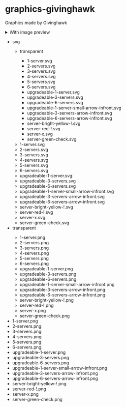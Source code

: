 # graphics-givinghawk
Graphics made by Givinghawk

<details>
	<summary>With image preview</summary>
	<ul>
<li>Servers</li>
<ul>
  <li>svg</li>
  <ul>
    <li>transparent</li>
  <ul>
    <li>  1-server.svg</li> <img src="https://github.com/FOSSBilling/graphics-givinghawk/blob/main/Servers/svg/transparent/1-server.svg?raw=true">
<li>2-servers.svg</li> <img src="https://github.com/FOSSBilling/graphics-givinghawk/blob/main/Servers/svg/transparent/2-servers.svg">
<li>3-servers.svg</li> <img src="https://github.com/FOSSBilling/graphics-givinghawk/blob/main/Servers/svg/transparent/3-servers.svg">
<li>4-servers.svg</li> <img src="https://github.com/FOSSBilling/graphics-givinghawk/blob/main/Servers/svg/transparent/4-servers.svg">
<li>5-servers.svg</li> <img src="https://github.com/FOSSBilling/graphics-givinghawk/blob/main/Servers/svg/transparent/5-servers.svg">
<li>6-servers.svg</li> <img src="https://github.com/FOSSBilling/graphics-givinghawk/blob/main/Servers/svg/transparent/6-servers.svg">
<li>upgradeable-1-server.svg</li> <img src="https://github.com/FOSSBilling/graphics-givinghawk/blob/main//Servers/svg/transparent/upgradeable-1-server.svg">
<li>upgradeable-3-servers.svg</li> <img src="https://github.com/FOSSBilling/graphics-givinghawk/blob/main//Servers/svg/transparent/upgradeable-3-servers.svg">
<li>upgradeable-6-servers.svg</li> <img src="https://github.com/FOSSBilling/graphics-givinghawk/blob/main//Servers/svg/transparent/upgradeable-6-servers.svg">
<li>upgradeable-1-server-small-arrow-infront.svg</li> <img src="https://github.com/FOSSBilling/graphics-givinghawk/blob/main//Servers/svg/transparent/upgradeable-1-server-small-arrow-infront.svg">
<li>upgradeable-3-servers-arrow-infront.svg</li> <img src="https://github.com/FOSSBilling/graphics-givinghawk/blob/main/Servers/svg/transparent/upgradeable-3-servers-arrow-infront.svg">
<li>upgradeable-6-servers-arrow-infront.svg</li> <img src="https://github.com/FOSSBilling/graphics-givinghawk/blob/main/Servers/svg/transparent/upgradeable-6-servers-arrow-infront.svg">
	  <li>server-bright-yellow-!.svg</li> <img src="https://github.com/FOSSBilling/graphics-givinghawk/blob/main/Servers/transparent/svg/server-bright-yellow-!.svg">
	<li>server-red-!.svg</li> <img src="https://github.com/FOSSBilling/graphics-givinghawk/blob/main/Servers/transparent/svg/server-red-!.svg">
	<li>server-x.svg</li> <img src="https://github.com/FOSSBilling/graphics-givinghawk/blob/main/Servers/transparent/svg/server-x.svg">
	<li>server-green-check.svg</li> <img src="https://github.com/FOSSBilling/graphics-givinghawk/blob/main/Servers/transparent/svg/server-green-check.svg">
  </ul>
    <li>  1-server.svg</li> <img src="https://github.com/FOSSBilling/graphics-givinghawk/blob/main/Servers/svg//1-server.svg?raw=true">
<li>2-servers.svg</li> <img src="https://github.com/FOSSBilling/graphics-givinghawk/blob/main/Servers/svg//2-servers.svg">
<li>3-servers.svg</li> <img src="https://github.com/FOSSBilling/graphics-givinghawk/blob/main/Servers/svg//3-servers.svg">
<li>4-servers.svg</li> <img src="https://github.com/FOSSBilling/graphics-givinghawk/blob/main/Servers/svg//4-servers.svg">
<li>5-servers.svg</li> <img src="https://github.com/FOSSBilling/graphics-givinghawk/blob/main/Servers/svg//5-servers.svg">
<li>6-servers.svg</li> <img src="https://github.com/FOSSBilling/graphics-givinghawk/blob/main/Servers/svg//6-servers.svg">
<li>upgradeable-1-server.svg</li> <img src="https://github.com/FOSSBilling/graphics-givinghawk/blob/main//Servers/svg//upgradeable-1-server.svg">
<li>upgradeable-3-servers.svg</li> <img src="https://github.com/FOSSBilling/graphics-givinghawk/blob/main//Servers/svg//upgradeable-3-servers.svg">
<li>upgradeable-6-servers.svg</li> <img src="https://github.com/FOSSBilling/graphics-givinghawk/blob/main//Servers/svg//upgradeable-6-servers.svg">
<li>upgradeable-1-server-small-arrow-infront.svg</li> <img src="https://github.com/FOSSBilling/graphics-givinghawk/blob/main//Servers/svg//upgradeable-1-server-small-arrow-infront.svg">
<li>upgradeable-3-servers-arrow-infront.svg</li> <img src="https://github.com/FOSSBilling/graphics-givinghawk/blob/main/Servers/svg//upgradeable-3-servers-arrow-infront.svg">
<li>upgradeable-6-servers-arrow-infront.svg</li> <img src="https://github.com/FOSSBilling/graphics-givinghawk/blob/main/Servers/svg//upgradeable-6-servers-arrow-infront.svg">
	  <li>server-bright-yellow-!.svg</li> <img src="https://github.com/FOSSBilling/graphics-givinghawk/blob/main/Servers//svg/server-bright-yellow-!.svg">
	<li>server-red-!.svg</li> <img src="https://github.com/FOSSBilling/graphics-givinghawk/blob/main/Servers//svg/server-red-!.svg">
	<li>server-x.svg</li> <img src="https://github.com/FOSSBilling/graphics-givinghawk/blob/main/Servers//svg/server-x.svg">
	<li>server-green-check.svg</li> <img src="https://github.com/FOSSBilling/graphics-givinghawk/blob/main/Servers//svg/server-green-check.svg">
  </ul>
  <li>transparent</li>
  <ul>
    <li>  1-server.png</li> <img src="https://github.com/FOSSBilling/graphics-givinghawk/blob/main/Servers///1-server.png?raw=true">
<li>2-servers.png</li> <img src="https://github.com/FOSSBilling/graphics-givinghawk/blob/main/Servers/transparent//2-servers.png">
<li>3-servers.png</li> <img src="https://github.com/FOSSBilling/graphics-givinghawk/blob/main/Servers/transparent//3-servers.png">
<li>4-servers.png</li> <img src="https://github.com/FOSSBilling/graphics-givinghawk/blob/main/Servers/transparent//4-servers.png">
<li>5-servers.png</li> <img src="https://github.com/FOSSBilling/graphics-givinghawk/blob/main/Servers/transparent//5-servers.png">
<li>6-servers.png</li> <img src="https://github.com/FOSSBilling/graphics-givinghawk/blob/main/Servers/transparent//6-servers.png">
<li>upgradeable-1-server.png</li> <img src="https://github.com/FOSSBilling/graphics-givinghawk/blob/main//Servers/transparent//upgradeable-1-server.png">
<li>upgradeable-3-servers.png</li> <img src="https://github.com/FOSSBilling/graphics-givinghawk/blob/main//Servers/transparent//upgradeable-3-servers.png">
<li>upgradeable-6-servers.png</li> <img src="https://github.com/FOSSBilling/graphics-givinghawk/blob/main//Servers/transparent//upgradeable-6-servers.png">
<li>upgradeable-1-server-small-arrow-infront.png</li> <img src="https://github.com/FOSSBilling/graphics-givinghawk/blob/main//Servers/transparent//upgradeable-1-server-small-arrow-infront.png">
<li>upgradeable-3-servers-arrow-infront.png</li> <img src="https://github.com/FOSSBilling/graphics-givinghawk/blob/main/Servers/transparent//upgradeable-3-servers-arrow-infront.png">
<li>upgradeable-6-servers-arrow-infront.png</li> <img src="https://github.com/FOSSBilling/graphics-givinghawk/blob/main/Servers/transparent//upgradeable-6-servers-arrow-infront.png">
	  <li>server-bright-yellow-!.png</li> <img src="https://github.com/FOSSBilling/graphics-givinghawk/blob/main/Servers/transparent//server-bright-yellow-!.png">
	<li>server-red-!.png</li> <img src="https://github.com/FOSSBilling/graphics-givinghawk/blob/main/Servers/transparent//server-red-!.png">
	<li>server-x.png</li> <img src="https://github.com/FOSSBilling/graphics-givinghawk/blob/main/Servers/transparent//server-x.png">
	<li>server-green-check.png</li> <img src="https://github.com/FOSSBilling/graphics-givinghawk/blob/main/Servers/transparent//server-green-check.png">
  </ul>
    
<li>  1-server.png</li> <img src="https://github.com/FOSSBilling/graphics-givinghawk/blob/main/Servers///1-server.png?raw=true">
<li>2-servers.png</li> <img src="https://github.com/FOSSBilling/graphics-givinghawk/blob/main/Servers///2-servers.png">
<li>3-servers.png</li> <img src="https://github.com/FOSSBilling/graphics-givinghawk/blob/main/Servers///3-servers.png">
<li>4-servers.png</li> <img src="https://github.com/FOSSBilling/graphics-givinghawk/blob/main/Servers///4-servers.png">
<li>5-servers.png</li> <img src="https://github.com/FOSSBilling/graphics-givinghawk/blob/main/Servers///5-servers.png">
<li>6-servers.png</li> <img src="https://github.com/FOSSBilling/graphics-givinghawk/blob/main/Servers///6-servers.png">
<li>upgradeable-1-server.png</li> <img src="https://github.com/FOSSBilling/graphics-givinghawk/blob/main//Servers///upgradeable-1-server.png">
<li>upgradeable-3-servers.png</li> <img src="https://github.com/FOSSBilling/graphics-givinghawk/blob/main//Servers///upgradeable-3-servers.png">
<li>upgradeable-6-servers.png</li> <img src="https://github.com/FOSSBilling/graphics-givinghawk/blob/main//Servers///upgradeable-6-servers.png">
<li>upgradeable-1-server-small-arrow-infront.png</li> <img src="https://github.com/FOSSBilling/graphics-givinghawk/blob/main//Servers///upgradeable-1-server-small-arrow-infront.png">
<li>upgradeable-3-servers-arrow-infront.png</li> <img src="https://github.com/FOSSBilling/graphics-givinghawk/blob/main/Servers///upgradeable-3-servers-arrow-infront.png">
<li>upgradeable-6-servers-arrow-infront.png</li> <img src="https://github.com/FOSSBilling/graphics-givinghawk/blob/main/Servers///upgradeable-6-servers-arrow-infront.png">
	<li>server-bright-yellow-!.png</li> <img src="https://github.com/FOSSBilling/graphics-givinghawk/blob/main/Servers///server-bright-yellow-!.png">
	<li>server-red-!.png</li> <img src="https://github.com/FOSSBilling/graphics-givinghawk/blob/main/Servers///server-red-!.png">
	<li>server-x.png</li> <img src="https://github.com/FOSSBilling/graphics-givinghawk/blob/main/Servers///server-x.png">
	<li>server-green-check.png</li> <img src="https://github.com/FOSSBilling/graphics-givinghawk/blob/main/Servers///server-green-check.png">

</ul>
</ul>
</details>

<ul>
  <li>svg</li>
  <ul>
    <li>transparent</li>
  <ul>
    <li>  1-server.svg</li>
<li>2-servers.svg</li>
<li>3-servers.svg</li>
<li>4-servers.svg</li>
<li>5-servers.svg</li>
<li>6-servers.svg</li>
<li>upgradeable-1-server.svg</li>
<li>upgradeable-3-servers.svg</li>
<li>upgradeable-6-servers.svg</li>
<li>upgradeable-1-server-small-arrow-infront.svg</li>
<li>upgradeable-3-servers-arrow-infront.svg</li>
<li>upgradeable-6-servers-arrow-infront.svg</li>
	  <li>server-bright-yellow-!.svg</li>
	<li>server-red-!.svg</li>
	<li>server-x.svg</li>
	<li>server-green-check.svg</li>
  </ul>
    <li>  1-server.svg</li>
<li>2-servers.svg</li>
<li>3-servers.svg</li>
<li>4-servers.svg</li>
<li>5-servers.svg</li>
<li>6-servers.svg</li>
<li>upgradeable-1-server.svg</li>
<li>upgradeable-3-servers.svg</li>
<li>upgradeable-6-servers.svg</li>
<li>upgradeable-1-server-small-arrow-infront.svg</li>
<li>upgradeable-3-servers-arrow-infront.svg</li>
<li>upgradeable-6-servers-arrow-infront.svg</li>
	  <li>server-bright-yellow-!.svg</li>
	<li>server-red-!.svg</li>
	<li>server-x.svg</li>
	<li>server-green-check.svg</li>
  </ul>
  <li>transparent</li>
  <ul>
    <li>  1-server.png</li>
<li>2-servers.png</li>
<li>3-servers.png</li>
<li>4-servers.png</li>
<li>5-servers.png</li>
<li>6-servers.png</li>
<li>upgradeable-1-server.png</li>
<li>upgradeable-3-servers.png</li>
<li>upgradeable-6-servers.png</li>
<li>upgradeable-1-server-small-arrow-infront.png</li>
<li>upgradeable-3-servers-arrow-infront.png</li>
<li>upgradeable-6-servers-arrow-infront.png</li>
	  <li>server-bright-yellow-!.png</li>
	<li>server-red-!.png</li>
	<li>server-x.png</li>
	<li>server-green-check.png</li>
  </ul>
    
<li>  1-server.png</li>
<li>2-servers.png</li>
<li>3-servers.png</li>
<li>4-servers.png</li>
<li>5-servers.png</li>
<li>6-servers.png</li>
<li>upgradeable-1-server.png</li>
<li>upgradeable-3-servers.png</li>
<li>upgradeable-6-servers.png</li>
<li>upgradeable-1-server-small-arrow-infront.png</li>
<li>upgradeable-3-servers-arrow-infront.png</li>
<li>upgradeable-6-servers-arrow-infront.png</li>
	<li>server-bright-yellow-!.png</li>
	<li>server-red-!.png</li>
	<li>server-x.png</li>
	<li>server-green-check.png</li>

</ul>
